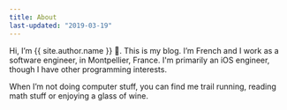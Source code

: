```yaml
---
title: About
last-updated: "2019-03-19"
---
```


Hi, I’m {{ site.author.name }} 👋. This is my blog.
I’m French and I work as a software engineer, in Montpellier, France.
I'm primarily an iOS engineer, though I have other programming interests.

When I’m not doing computer stuff, you can find me trail running, reading math stuff or enjoying a glass of wine.